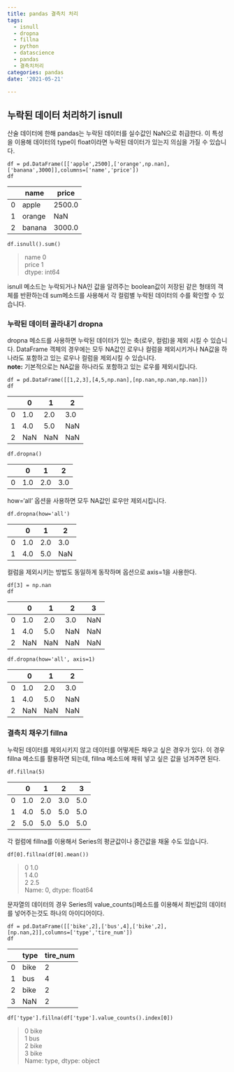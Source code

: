 ```yaml
---
title: pandas 결측치 처리
tags: 
  - isnull
  - dropna
  - fillna
  - python
  - datascience
  - pandas
  - 결측치처리
categories: pandas
date: '2021-05-21'

---
```


<h2 id="누락된-데이터-처리하기-isnull">누락된 데이터 처리하기 isnull</h2>
<p>산술 데이터에 한해 pandas는 누락된 데이터를 실수값인 NaN으로 취급한다. 이 특성을 이용해 데이터의 type이 float이라면 누락된 데이터가 있는지 의심을 가질 수 있습니다.</p>
<pre class=" language-python"><code class="prism  language-python">df <span class="token operator">=</span> pd<span class="token punctuation">.</span>DataFrame<span class="token punctuation">(</span><span class="token punctuation">[</span><span class="token punctuation">[</span><span class="token string">'apple'</span><span class="token punctuation">,</span><span class="token number">2500</span><span class="token punctuation">]</span><span class="token punctuation">,</span><span class="token punctuation">[</span><span class="token string">'orange'</span><span class="token punctuation">,</span>np<span class="token punctuation">.</span>nan<span class="token punctuation">]</span><span class="token punctuation">,</span><span class="token punctuation">[</span><span class="token string">'banana'</span><span class="token punctuation">,</span><span class="token number">3000</span><span class="token punctuation">]</span><span class="token punctuation">]</span><span class="token punctuation">,</span>columns<span class="token operator">=</span><span class="token punctuation">[</span><span class="token string">'name'</span><span class="token punctuation">,</span><span class="token string">'price'</span><span class="token punctuation">]</span><span class="token punctuation">)</span>
df
</code></pre>

<table>
<thead>
<tr>
<th></th>
<th>name</th>
<th>price</th>
</tr>
</thead>
<tbody>
<tr>
<td>0</td>
<td>apple</td>
<td>2500.0</td>
</tr>
<tr>
<td>1</td>
<td>orange</td>
<td>NaN</td>
</tr>
<tr>
<td>2</td>
<td>banana</td>
<td>3000.0</td>
</tr>
</tbody>
</table><pre class=" language-python"><code class="prism  language-python">df<span class="token punctuation">.</span>isnull<span class="token punctuation">(</span><span class="token punctuation">)</span><span class="token punctuation">.</span><span class="token builtin">sum</span><span class="token punctuation">(</span><span class="token punctuation">)</span>
</code></pre>
<blockquote>
<p>name 0<br>
price 1<br>
dtype: int64</p>
</blockquote>
<p>isnull 메소드는 누락되거나 NA인 값을 알려주는 boolean값이 저장된 같은 형태의 객체를 반환하는데 sum메소드를 사용해서 각 컬럼별 누락된 데이터의 수를 확인할 수 있습니다.</p>
<h3 id="누락된-데이터-골라내기-dropna">누락된 데이터 골라내기 dropna</h3>
<p>dropna 메소드를 사용하면 누락된 데이터가 있는 축(로우, 컬럼)을 제외 시킬 수 있습니다. DataFrame 객체의 경우에는 모두 NA값인 로우나 컬럼을 제외시키거나 NA값을 하나라도 포함하고 있는 로우나 컬럼을 제외시킬 수 있습니다.<br>
<strong>note:</strong> 기본적으로는 NA값을 하나라도 포함하고 있는 로우를 제외시킵니다.</p>
<pre class=" language-python"><code class="prism  language-python">df <span class="token operator">=</span> pd<span class="token punctuation">.</span>DataFrame<span class="token punctuation">(</span><span class="token punctuation">[</span><span class="token punctuation">[</span><span class="token number">1</span><span class="token punctuation">,</span><span class="token number">2</span><span class="token punctuation">,</span><span class="token number">3</span><span class="token punctuation">]</span><span class="token punctuation">,</span><span class="token punctuation">[</span><span class="token number">4</span><span class="token punctuation">,</span><span class="token number">5</span><span class="token punctuation">,</span>np<span class="token punctuation">.</span>nan<span class="token punctuation">]</span><span class="token punctuation">,</span><span class="token punctuation">[</span>np<span class="token punctuation">.</span>nan<span class="token punctuation">,</span>np<span class="token punctuation">.</span>nan<span class="token punctuation">,</span>np<span class="token punctuation">.</span>nan<span class="token punctuation">]</span><span class="token punctuation">]</span><span class="token punctuation">)</span>
df
</code></pre>

<table>
<thead>
<tr>
<th></th>
<th>0</th>
<th>1</th>
<th>2</th>
</tr>
</thead>
<tbody>
<tr>
<td>0</td>
<td>1.0</td>
<td>2.0</td>
<td>3.0</td>
</tr>
<tr>
<td>1</td>
<td>4.0</td>
<td>5.0</td>
<td>NaN</td>
</tr>
<tr>
<td>2</td>
<td>NaN</td>
<td>NaN</td>
<td>NaN</td>
</tr>
</tbody>
</table><pre class=" language-python"><code class="prism  language-python">df<span class="token punctuation">.</span>dropna<span class="token punctuation">(</span><span class="token punctuation">)</span>
</code></pre>

<table>
<thead>
<tr>
<th></th>
<th>0</th>
<th>1</th>
<th>2</th>
</tr>
</thead>
<tbody>
<tr>
<td>0</td>
<td>1.0</td>
<td>2.0</td>
<td>3.0</td>
</tr>
</tbody>
</table><p>how=‘all’ 옵션을 사용하면 모두 NA값인 로우만 제외시킵니다.</p>
<pre class=" language-python"><code class="prism  language-python">df<span class="token punctuation">.</span>dropna<span class="token punctuation">(</span>how<span class="token operator">=</span><span class="token string">'all'</span><span class="token punctuation">)</span>
</code></pre>

<table>
<thead>
<tr>
<th></th>
<th>0</th>
<th>1</th>
<th>2</th>
</tr>
</thead>
<tbody>
<tr>
<td>0</td>
<td>1.0</td>
<td>2.0</td>
<td>3.0</td>
</tr>
<tr>
<td>1</td>
<td>4.0</td>
<td>5.0</td>
<td>NaN</td>
</tr>
</tbody>
</table><p>컬럼을 제외시키는 방법도 동일하게 동작하며 옵션으로 axis=1을 사용한다.</p>
<pre class=" language-python"><code class="prism  language-python">df<span class="token punctuation">[</span><span class="token number">3</span><span class="token punctuation">]</span> <span class="token operator">=</span> np<span class="token punctuation">.</span>nan
df
</code></pre>

<table>
<thead>
<tr>
<th></th>
<th>0</th>
<th>1</th>
<th>2</th>
<th>3</th>
</tr>
</thead>
<tbody>
<tr>
<td>0</td>
<td>1.0</td>
<td>2.0</td>
<td>3.0</td>
<td>NaN</td>
</tr>
<tr>
<td>1</td>
<td>4.0</td>
<td>5.0</td>
<td>NaN</td>
<td>NaN</td>
</tr>
<tr>
<td>2</td>
<td>NaN</td>
<td>NaN</td>
<td>NaN</td>
<td>NaN</td>
</tr>
</tbody>
</table><pre class=" language-python"><code class="prism  language-python">df<span class="token punctuation">.</span>dropna<span class="token punctuation">(</span>how<span class="token operator">=</span><span class="token string">'all'</span><span class="token punctuation">,</span> axis<span class="token operator">=</span><span class="token number">1</span><span class="token punctuation">)</span>
</code></pre>

<table>
<thead>
<tr>
<th></th>
<th>0</th>
<th>1</th>
<th>2</th>
</tr>
</thead>
<tbody>
<tr>
<td>0</td>
<td>1.0</td>
<td>2.0</td>
<td>3.0</td>
</tr>
<tr>
<td>1</td>
<td>4.0</td>
<td>5.0</td>
<td>NaN</td>
</tr>
<tr>
<td>2</td>
<td>NaN</td>
<td>NaN</td>
<td>NaN</td>
</tr>
</tbody>
</table><h3 id="결측치-채우기-fillna">결측치 채우기 fillna</h3>
<p>누락된 데이터를 제외시키지 않고 데이터를 어떻게든 채우고 싶은 경우가 있다. 이 경우 fillna 메소드를 활용하면 되는데, fillna 메소드에 채워 넣고 싶은 값을 넘겨주면 된다.</p>
<pre class=" language-python"><code class="prism  language-python">df<span class="token punctuation">.</span>fillna<span class="token punctuation">(</span><span class="token number">5</span><span class="token punctuation">)</span>
</code></pre>

<table>
<thead>
<tr>
<th></th>
<th>0</th>
<th>1</th>
<th>2</th>
<th>3</th>
</tr>
</thead>
<tbody>
<tr>
<td>0</td>
<td>1.0</td>
<td>2.0</td>
<td>3.0</td>
<td>5.0</td>
</tr>
<tr>
<td>1</td>
<td>4.0</td>
<td>5.0</td>
<td>5.0</td>
<td>5.0</td>
</tr>
<tr>
<td>2</td>
<td>5.0</td>
<td>5.0</td>
<td>5.0</td>
<td>5.0</td>
</tr>
</tbody>
</table><p>각 컬럼에 fillna를 이용해서 Series의 평균값이나 중간값을 채울 수도 있습니다.</p>
<pre class=" language-python"><code class="prism  language-python">df<span class="token punctuation">[</span><span class="token number">0</span><span class="token punctuation">]</span><span class="token punctuation">.</span>fillna<span class="token punctuation">(</span>df<span class="token punctuation">[</span><span class="token number">0</span><span class="token punctuation">]</span><span class="token punctuation">.</span>mean<span class="token punctuation">(</span><span class="token punctuation">)</span><span class="token punctuation">)</span>
</code></pre>
<blockquote>
<p>0    1.0<br>
1    4.0<br>
2    2.5<br>
Name: 0, dtype: float64</p>
</blockquote>
<p>문자열의 데이터의 경우 Series의 value_counts()메소드를 이용해서 최빈값의 데이터를 넣어주는것도 하나의 아이디어이다.</p>
<pre class=" language-python"><code class="prism  language-python">df <span class="token operator">=</span> pd<span class="token punctuation">.</span>DataFrame<span class="token punctuation">(</span><span class="token punctuation">[</span><span class="token punctuation">[</span><span class="token string">'bike'</span><span class="token punctuation">,</span><span class="token number">2</span><span class="token punctuation">]</span><span class="token punctuation">,</span><span class="token punctuation">[</span><span class="token string">'bus'</span><span class="token punctuation">,</span><span class="token number">4</span><span class="token punctuation">]</span><span class="token punctuation">,</span><span class="token punctuation">[</span><span class="token string">'bike'</span><span class="token punctuation">,</span><span class="token number">2</span><span class="token punctuation">]</span><span class="token punctuation">,</span><span class="token punctuation">[</span>np<span class="token punctuation">.</span>nan<span class="token punctuation">,</span><span class="token number">2</span><span class="token punctuation">]</span><span class="token punctuation">]</span><span class="token punctuation">,</span>columns<span class="token operator">=</span><span class="token punctuation">[</span><span class="token string">'type'</span><span class="token punctuation">,</span><span class="token string">'tire_num'</span><span class="token punctuation">]</span><span class="token punctuation">)</span>
df
</code></pre>

<table>
<thead>
<tr>
<th></th>
<th>type</th>
<th>tire_num</th>
</tr>
</thead>
<tbody>
<tr>
<td>0</td>
<td>bike</td>
<td>2</td>
</tr>
<tr>
<td>1</td>
<td>bus</td>
<td>4</td>
</tr>
<tr>
<td>2</td>
<td>bike</td>
<td>2</td>
</tr>
<tr>
<td>3</td>
<td>NaN</td>
<td>2</td>
</tr>
</tbody>
</table><pre class=" language-python"><code class="prism  language-python">df<span class="token punctuation">[</span><span class="token string">'type'</span><span class="token punctuation">]</span><span class="token punctuation">.</span>fillna<span class="token punctuation">(</span>df<span class="token punctuation">[</span><span class="token string">'type'</span><span class="token punctuation">]</span><span class="token punctuation">.</span>value_counts<span class="token punctuation">(</span><span class="token punctuation">)</span><span class="token punctuation">.</span>index<span class="token punctuation">[</span><span class="token number">0</span><span class="token punctuation">]</span><span class="token punctuation">)</span>
</code></pre>
<blockquote>
<p>0    bike<br>
1     bus<br>
2    bike<br>
3    bike<br>
Name: type, dtype: object</p>
</blockquote>

